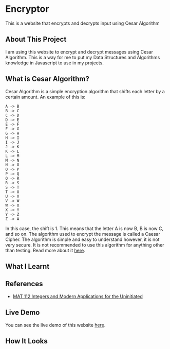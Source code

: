# Encryptor

This is a website that encrypts and decrypts input using Cesar Algorithm

## About This Project

I am using this website to encrypt and decrypt messages using Cesar Algorithm. This is a way for me to put my Data Structures and Algorithms knowledge in Javascript to use in my projects.

## What is Cesar Algorithm?

Cesar Algorithm is a simple encryption algorithm that shifts each letter by a certain amount. An example of this is:

```
A -> B
B -> C
C -> D
D -> E
E -> F
F -> G
G -> H
H -> I
I -> J
J -> K
K -> L
L -> M
M -> N
N -> O
O -> P
P -> Q
Q -> R
R -> S
S -> T
T -> U
U -> V
V -> W
W -> X
X -> Y
Y -> Z
Z -> A
```

In this case, the shift is 1. This means that the letter A is now B, B is now C, and so on. The algorithm used to encrypt the message is called a Caesar Cipher. The algorithm is simple and easy to understand however, it is not very secure. It is not recommended to use this algorithm for anything other than testing. Read more about it [here](https://en.wikipedia.org/wiki/Caesar_cipher).

## What I Learnt

## References

-   [MAT 112 Integers and Modern Applications for the Uninitiated](https://mathstats.uncg.edu/sites/pauli/112/HTML/seccaesar.html)

## Live Demo

You can see the live demo of this website [here](https://crypto-encryptor.herokuapp.com/).

## How It Looks
